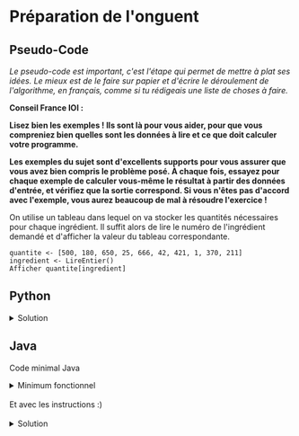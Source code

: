 # Préparation de l'onguent

## Pseudo-Code

_Le pseudo-code est important, c'est l'étape qui permet de mettre à plat ses idées. Le mieux est de le faire sur papier et d'écrire le déroulement de l'algorithme, en français, comme si tu rédigeais une liste de choses à faire._

**Conseil France IOI :**

**Lisez bien les exemples ! Ils sont là pour vous aider, pour que vous compreniez bien quelles sont les données à lire et ce que doit calculer votre programme.**

**Les exemples du sujet sont d'excellents supports pour vous assurer que vous avez bien compris le problème posé. À chaque fois, essayez pour chaque exemple de calculer vous-même le résultat à partir des données d'entrée, et vérifiez que la sortie correspond. Si vous n'êtes pas d'accord avec l'exemple, vous aurez beaucoup de mal à résoudre l'exercice !**

On utilise un tableau dans lequel on va stocker les quantités nécessaires pour chaque ingrédient. Il suffit alors de lire le numéro de l'ingrédient demandé et d'afficher la valeur du tableau correspondante. 

```
quantite <- [500, 180, 650, 25, 666, 42, 421, 1, 370, 211]
ingredient <- LireEntier()
Afficher quantite[ingredient]
```

## Python

<details>
  <summary>Solution</summary>

```Python
quantite = [500, 180, 650, 25, 666, 42, 421, 1, 370, 211]
ingredient = int(input())
print(quantite[ingredient])
```

</details>

## Java

Code minimal Java

<details>
  <summary>Minimum fonctionnel</summary>

```Java
  class Main {
    public static void main(String[] args) {
      // ton code ici
    }
  }
```

</details>

</br>
Et avec les instructions :)
</br>
</br>

<details>
  <summary>Solution</summary>


```Java
import algorea.Scanner;
class Main
{
   public static void main(String[] args)
   {
      Scanner entrée = new Scanner(System.in);
      int[] quantite = {500, 180, 650, 25, 666, 42, 421, 1, 370, 211};
      int ingredient = entrée.nextInt();
      System.out.println(quantite[ingredient]);
   }
}
```

</details>
